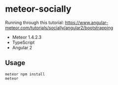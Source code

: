 # meteor-socially

Running through this tutorial: https://www.angular-meteor.com/tutorials/socially/angular2/bootstrapping

* Meteor 1.4.2.3
* TypeScript
* Angular 2

## Usage

```
meteor npm install
meteor
```